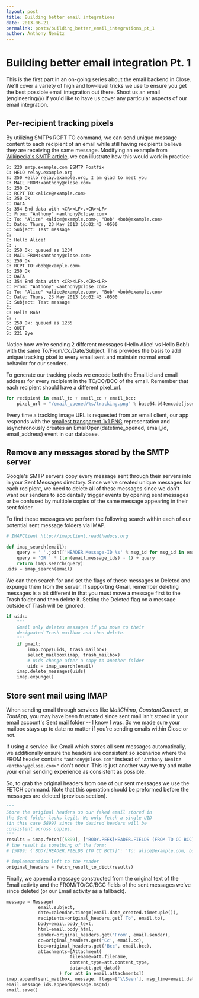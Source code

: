 ```yaml
---
layout: post
title: Building better email integrations
date: 2013-06-21
permalink: posts/building_better_email_integrations_pt_1
author: Anthony Nemitz
---
```


Building better email integration Pt. 1
=======================================
This is the first part in an on-going series about the email backend in Close.  We'll cover a variety of high and low-level tricks we use to ensure you get the best possible email integration out there.  Shoot us an email (engineering@) if you'd like to have us cover any particular aspects of our email integration.

Per-recipient tracking pixels
-----------------------------
By utilizing SMTPs RCPT TO command, we can send unique message content to each recipient of an email while still having recipients believe they are receiving the same message. Modifying an example from [Wikipedia's SMTP article](http://en.wikipedia.org/wiki/Simple_Mail_Transfer_Protocol#SMTP_transport_example), we can illustrate how this would work in practice:

```text
S: 220 smtp.example.com ESMTP Postfix
C: HELO relay.example.org
S: 250 Hello relay.example.org, I am glad to meet you
C: MAIL FROM:<anthony@close.com>
S: 250 Ok
C: RCPT TO:<alice@example.com>
S: 250 Ok
C: DATA
S: 354 End data with <CR><LF>.<CR><LF>
C: From: "Anthony" <anthony@close.com>
C: To: "Alice" <alice@example.com>, "Bob" <bob@example.com>
C: Date: Thurs, 23 May 2013 16:02:43 -0500
C: Subject: Test message
C:
C: Hello Alice!
C: .
S: 250 Ok: queued as 1234
C: MAIL FROM:<anthony@close.com>
S: 250 Ok
C: RCPT TO:<bob@example.com>
S: 250 Ok
C: DATA
S: 354 End data with <CR><LF>.<CR><LF>
C: From: "Anthony" <anthony@close.com>
C: To: "Alice" <alice@example.com>, "Bob" <bob@example.com>
C: Date: Thurs, 23 May 2013 16:02:43 -0500
C: Subject: Test message
C:
C: Hello Bob!
C: .
S: 250 Ok: queued as 1235
C: QUIT
S: 221 Bye
```

Notice how we're sending 2 different messages (Hello Alice! vs Hello Bob!) with the same To/From/Cc/Date/Subject. This provides the basis to add unique tracking pixel to every email sent and maintain normal email behavior for our senders.

To generate our tracking pixels we encode both the Email.id and email address for every recipient in the TO/CC/BCC of the email. Remember that each recipient should have a different pixel_url.

```python
for recipient in email_to + email_cc + email_bcc:
    pixel_url = "/email_opened/%s/tracking.png" % base64.b64encode(json.dumps({'email_id': 'emai_123ABC', 'email_address': recipient'}))
```

Every time a tracking image URL is requested from an email client, our app responds with the [smallest transparent 1x1 PNG](http://garethrees.org/2007/11/14/pngcrush/) representation and asynchronously creates an EmailOpen(datetime_opened, email_id, email_address) event in our database.

Remove any messages stored by the SMTP server
---------------------------------------------
Google's SMTP servers copy every message sent through their servers into in your Sent Messages directory. Since we've created unique messages for each recipient, we need to delete all of these messages since we don't want our senders to accidentally trigger events by opening sent messages or be confused by multiple copies of the same message appearing in their sent folder.

To find these messages we perform the following search within each of our potential sent message folders via IMAP.

```python
# IMAPClient http://imapclient.readthedocs.org

def imap_search(email):
    query = ' '.join(['HEADER Message-ID %s' % msg_id for msg_id in email.message_ids])
    query = 'OR ' * (len(email.message_ids) - 1) + query
    return imap.search(query)
uids = imap_search(email)
```

We can then search for and set the flags of these messages to Deleted and expunge them from the server. If supporting Gmail, remember deleting messages is a bit different in that you must move a message first to the Trash folder and then delete it. Setting the Deleted flag on a message outside of Trash will be ignored.

```python
if uids:
    """
    Gmail only deletes messages if you move to their
    designated Trash mailbox and then delete.
    """
    if gmail:
        imap.copy(uids, trash_mailbox)
        select_mailbox(imap, trash_mailbox)
        # uids change after a copy to another folder
        uids = imap_search(email)
    imap.delete_messages(uids)
    imap.expunge()

```

Store sent mail using IMAP
-----------------------
When sending email through services like *MailChimp*, *ConstantContact*, or *ToutApp*, you may have been frustrated since sent mail isn't stored in your email account's Sent mail folder -- I know I was. So we made sure your mailbox stays up to date no matter if you're sending emails within Close or not.

If using a service like Gmail which stores all sent messages automatically, we additionally ensure the headers are consistent so scenarios where the FROM header contains ```"anthony@close.com"``` instead of ```"Anthony Nemitz <anthony@close.com>"``` don't occur. This is just another way we try and make your email sending experience as consistent as possible.

So, to grab the original headers from one of our sent messages we use the FETCH command. Note that this operation should be preformed before the messages are deleted (previous section).

```python
"""
Store the original headers so our faked email stored in
the Sent folder looks legit. We only fetch a single UID
(in this case 5899) since the desired headers will be
consistent across copies.
"""
results = imap.fetch([5899], ['BODY.PEEK[HEADER.FIELDS (FROM TO CC BCC)]'])
# the result is something of the form:
# {5899: {'BODY[HEADER.FIELDS (TO CC BCC)]': 'To: alice@example.com, bob@example.com\r\nFrom: Anthony Nemitz <anthony@close.com>\r\n\r\n'}}

# implementation left to the reader
original_headers = fetch_result_to_dict(results)
```

Finally, we append a message constructed from the original text of the Email activity and the FROM/TO/CC/BCC fields of the sent messages we've since deleted (or our Email activity as a fallback).

```python
message = Message(
            email.subject,
            date=calendar.timegm(email.date_created.timetuple()),
            recipients=original_headers.get('To', email.to),
            body=email.body_text,
            html=email.body_html,
            sender=original_headers.get('From', email.sender),
            cc=original_headers.get('Cc', email.cc),
            bcc=original_headers.get('Bcc', email.bcc),
            attachments=[Attachment(
                        filename=att.filename,
                        content_type=att.content_type,
                        data=att.get_data()
                    ) for att in email.attachments])
imap.append(sent_mailbox, message, flags=['\\Seen'], msg_time=email.date_created)
email.message_ids.append(message.msgId)
email.save()
```
